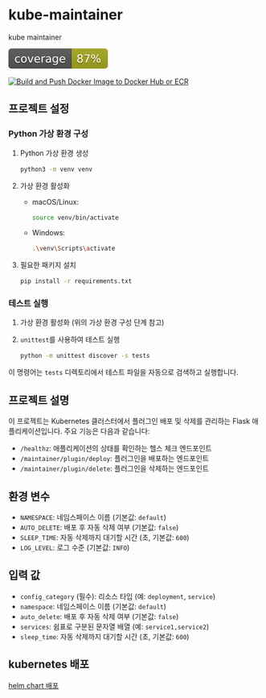 # kube-maintainer
kube maintainer

![Coverage](../.github/badges/kube-maintainer/coverage-badge.svg)

[![Build and Push Docker Image to Docker Hub or ECR](https://github.com/Rahu2000/kube-swiss-knife/actions/workflows/build-kube-maintainer.yaml/badge.svg)](https://github.com/Rahu2000/kube-swiss-knife/actions/workflows/build-kube-maintainer.yaml)

## 프로젝트 설정

### Python 가상 환경 구성

1. Python 가상 환경 생성

   ```sh
   python3 -m venv venv
   ```

2. 가상 환경 활성화

   - macOS/Linux:

     ```sh
     source venv/bin/activate
     ```

   - Windows:

     ```sh
     .\venv\Scripts\activate
     ```

3. 필요한 패키지 설치

   ```sh
   pip install -r requirements.txt
   ```

### 테스트 실행

1. 가상 환경 활성화 (위의 가상 환경 구성 단계 참고)

2. `unittest`를 사용하여 테스트 실행

   ```sh
   python -m unittest discover -s tests
   ```

이 명령어는 `tests` 디렉토리에서 테스트 파일을 자동으로 검색하고 실행합니다.

## 프로젝트 설명

이 프로젝트는 Kubernetes 클러스터에서 플러그인 배포 및 삭제를 관리하는 Flask 애플리케이션입니다. 주요 기능은 다음과 같습니다:

- `/healthz`: 애플리케이션의 상태를 확인하는 헬스 체크 엔드포인트
- `/maintainer/plugin/deploy`: 플러그인을 배포하는 엔드포인트
- `/maintainer/plugin/delete`: 플러그인을 삭제하는 엔드포인트

## 환경 변수

- `NAMESPACE`: 네임스페이스 이름 (기본값: `default`)
- `AUTO_DELETE`: 배포 후 자동 삭제 여부 (기본값: `false`)
- `SLEEP_TIME`: 자동 삭제까지 대기할 시간 (초, 기본값: `600`)
- `LOG_LEVEL`: 로그 수준 (기본값: `INFO`)

## 입력 값

- `config_category` (필수): 리소스 타입 (예: `deployment`, `service`)
- `namespace`: 네임스페이스 이름 (기본값: `default`)
- `auto_delete`: 배포 후 자동 삭제 여부 (기본값: `false`)
- `services`: 쉼표로 구분된 문자열 배열 (예: `service1,service2`)
- `sleep_time`: 자동 삭제까지 대기할 시간 (초, 기본값: `600`)

## kubernetes 배포

[helm chart 배포](https://github.com/Rahu2000/charts/tree/main/charts/kube-maintainer)
